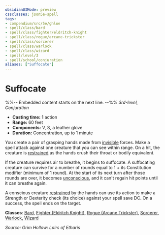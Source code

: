 ```yaml
---
obsidianUIMode: preview
cssclasses: json5e-spell
tags:
- compendium/src/5e/ghloe
- spell/class/bard
- spell/class/fighter/eldritch-knight
- spell/class/rogue/arcane-trickster
- spell/class/sorcerer
- spell/class/warlock
- spell/class/wizard
- spell/level/3
- spell/school/conjuration
aliases: ["Suffocate"]
---
```

# Suffocate
%%-- Embedded content starts on the next line. --%%
*3rd-level, Conjuration*  

- **Casting time:** 1 action
- **Range:** 60 feet
- **Components:** V, S, a leather glove
- **Duration:** Concentration, up to 1 minute

You create a pair of grasping hands made from [invisible](/Systems/5e/rules/conditions.md#invisible) forces. Make a spell attack against one creature that you can see within range. On a hit, the creature is [restrained](/Systems/5e/rules/conditions.md#restrained) as the hands crush their throat or bodily equivalent.

If the creature requires air to breathe, it begins to suffocate. A suffocating creature can survive for a number of rounds equal to 1 + its Constitution modifier (minimum of 1 round). At the start of its next turn after those rounds are over, it becomes [unconscious](/Systems/5e/rules/conditions.md#unconscious), and it can't regain hit points until it can breathe again.

A conscious creature [restrained](/Systems/5e/rules/conditions.md#restrained) by the hands can use its action to make a Strength or Dexterity check (its choice) against your spell save DC. On a success, the spell ends on the target.

**Classes**: [Bard](/Systems/5e/classes/bard.md), [Fighter (Eldritch Knight)](/Systems/5e/classes/fighter-eldritch-knight.md), [Rogue (Arcane Trickster)](/Systems/5e/classes/rogue-arcane-trickster.md), [Sorcerer](/Systems/5e/classes/sorcerer.md), [Warlock](/Systems/5e/classes/warlock.md), [Wizard](/Systems/5e/classes/wizard.md)

*Source: Grim Hollow: Lairs of Etharis*
